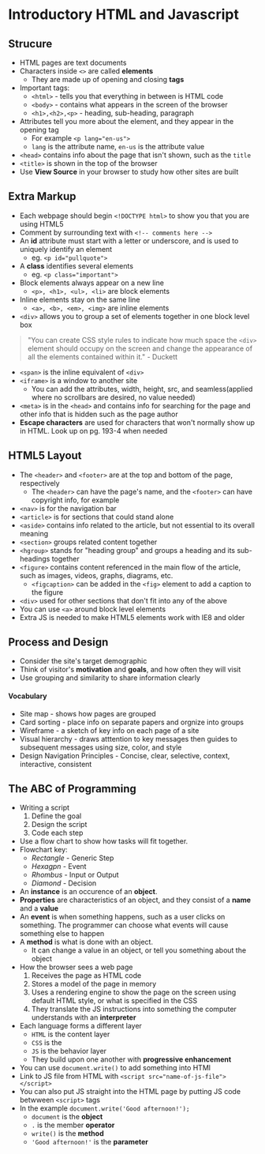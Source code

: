 # Introductory HTML and Javascript

## Strucure
* HTML pages are text documents
* Characters inside `<>` are called **elements**  
  * They are made up of opening and closing **tags**
* Important tags:
  * `<html>` - tells you that everything in between is HTML code
  * `<body>` - contains what appears in the screen of the browser
  * `<h1>,<h2>,<p>` - heading, sub-heading, paragraph
* Attributes tell you more about the element, and they appear in the opening tag
  * For example `<p lang="en-us">`
  * `lang` is the attribute name, `en-us` is the attribute value
* `<head>` contains info about the page that isn't shown, such as the `title`
* `<title>` is shown in the top of the browser
* Use **View Source** in your browser to study how other sites are built

## Extra Markup
* Each webpage should begin `<!DOCTYPE html>` to show you that you are using HTML5
* Comment by surrounding text with `<!-- comments here -->`
* An **id** attribute must start with a letter or underscore, and is used to uniquely identify an element
  * eg. `<p id="pullquote">`
* A **class** identifies several elements
  * eg. `<p class="important">`
* Block elements always appear on a new line
  * `<p>, <h1>, <ul>, <li>` are block elements
* Inline elements stay on the same line
  * `<a>, <b>, <em>, <img>` are inline elements
* `<div>` allows you to group a set of elements together in one block level box
> "You can create CSS style rules
> to indicate how much space the
> `<div>` element should occupy 
>  on the screen and change the
> appearance of all the elements
> contained within it." - Duckett
* `<span>` is the inline equivalent of `<div>`
* `<iframe>` is a window to another site
  * You can add the attributes, width, height, src, and seamless(applied where no scrollbars are desired, no value needed)
* `<meta>` is in the `<head>` and contains info for searching for the page and other info that is hidden such as the page author
* **Escape characters** are used for characters that won't normally show up in HTML. Look up on pg. 193-4 when needed

## HTML5 Layout
* The `<header>` and `<footer>` are at the top and bottom of the page, respectively
  * The `<header>` can have the page's name, and the `<footer>` can have copyright info, for example
* `<nav>` is for the navigation bar
* `<article>` is for sections that could stand alone
* `<aside>` contains info related to the article, but not essential to its overall meaning
* `<section>` groups related content together
* `<hgroup>` stands for "heading group" and groups a heading and its sub-headings together
* `<figure>` contains content referenced in the main flow of the article, such as images, videos, graphs, diagrams, etc.
  * `<figcaption>` can be added in the `<fig>` element to add a caption to the figure
* `<div>` used for other sections that don't fit into any of the above
* You can use `<a>` around block level elements
* Extra JS is needed to make HTML5 elements work with IE8 and older

## Process and Design
* Consider the site's target demographic
* Think of visitor's **motivation** and **goals**, and how often they will visit
* Use grouping and similarity to share information clearly
#### Vocabulary
* Site map - shows how pages are grouped
* Card sorting - place info on separate papers and orgnize into groups
* Wireframe - a sketch of key info on each page of a site
* Visual hierarchy - draws atttention to key messages then guides to subsequent messages using size, color, and style
* Design Navigation Principles - Concise, clear, selective, context, interactive, consistent

## The ABC of Programming

* Writing a script
  1. Define the goal
  1. Design the script
  1. Code each step
* Use a flow chart to show how tasks will fit together.
* Flowchart key:
  * *Rectangle* - Generic Step
  * *Hexagpn* - Event
  * *Rhombus* - Input or Output
  * *Diamond* - Decision
* An **instance** is an occurence of an **object**. 
* **Properties** are characteristics of an object, and they consist of a **name** and a **value**
* An **event** is when something happens, such as a user clicks on something. The programmer can choose what events will cause something else to happen
* A **method** is what is done with an object.
  * It can change a value in an object, or tell you something about the object
* How the browser sees a web page   
  1. Receives the page as HTML code
  1. Stores a model of the page in memory
  1. Uses a rendering engine to show the page on the screen using default HTML style, or what is specified in the CSS
  1. They translate the JS instructions into something the computer understands with an **interpreter**
* Each language forms a different layer
  * `HTML` is the content layer
  * `CSS` is the
  * `JS` is the behavior layer
  * They build upon one another with **progressive enhancement**
* You can use `document.write()` to add something into HTMl
* Link to JS file from HTML with `<script src="name-of-js-file"></script>`
* You can also put JS straight into the HTML page by putting JS code betwween `<script>` tags
* In the example `document.write('Good afternoon!');`
  * `document` is the **object**
  * `.` is the member **operator**
  * `write()` is the **method**
  * `'Good afternoon!'` is the **parameter** 
